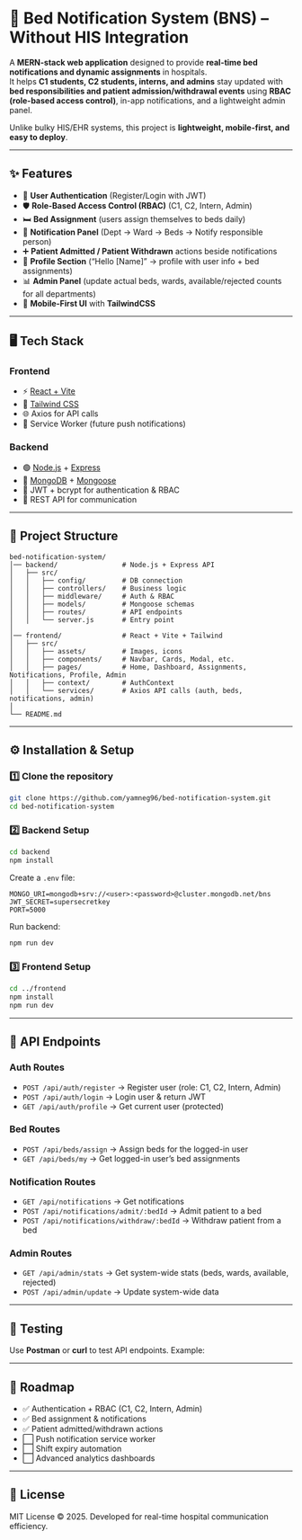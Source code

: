 # 🏥 Bed Notification System (BNS) – Without HIS Integration

A **MERN-stack web application** designed to provide **real-time bed notifications and dynamic assignments** in hospitals.  
It helps **C1 students, C2 students, interns, and admins** stay updated with **bed responsibilities and patient admission/withdrawal events** using **RBAC (role-based access control)**, in-app notifications, and a lightweight admin panel.  

Unlike bulky HIS/EHR systems, this project is **lightweight, mobile-first, and easy to deploy**.

---

## ✨ Features
- 🔑 **User Authentication** (Register/Login with JWT)  
- 🛡 **Role-Based Access Control (RBAC)** (C1, C2, Intern, Admin)  
- 🛏 **Bed Assignment** (users assign themselves to beds daily)  
- 🔔 **Notification Panel** (Dept → Ward → Beds → Notify responsible person)  
- ➕ **Patient Admitted / Patient Withdrawn** actions beside notifications  
- 👤 **Profile Section** (“Hello [Name]” → profile with user info + bed assignments)  
- 📊 **Admin Panel** (update actual beds, wards, available/rejected counts for all departments)  
- 📱 **Mobile-First UI** with **TailwindCSS**  

---

## 🖥 Tech Stack
### Frontend
- ⚡ [React + Vite](https://vitejs.dev/)  
- 🎨 [Tailwind CSS](https://tailwindcss.com/)  
- 🌐 Axios for API calls  
- 🔔 Service Worker (future push notifications)  

### Backend
- 🟢 [Node.js](https://nodejs.org/) + [Express](https://expressjs.com/)  
- 🍃 [MongoDB](https://www.mongodb.com/) + [Mongoose](https://mongoosejs.com/)  
- 🔑 JWT + bcrypt for authentication & RBAC  
- 📡 REST API for communication  

---

## 📂 Project Structure
```plaintext
bed-notification-system/
│── backend/                # Node.js + Express API
│   ├── src/
│   │   ├── config/         # DB connection
│   │   ├── controllers/    # Business logic
│   │   ├── middleware/     # Auth & RBAC
│   │   ├── models/         # Mongoose schemas
│   │   ├── routes/         # API endpoints
│   │   └── server.js       # Entry point
│
│── frontend/               # React + Vite + Tailwind
│   ├── src/
│   │   ├── assets/         # Images, icons
│   │   ├── components/     # Navbar, Cards, Modal, etc.
│   │   ├── pages/          # Home, Dashboard, Assignments, Notifications, Profile, Admin
│   │   ├── context/        # AuthContext
│   │   └── services/       # Axios API calls (auth, beds, notifications, admin)
│
└── README.md
````

---

## ⚙️ Installation & Setup

### 1️⃣ Clone the repository

```bash
git clone https://github.com/yamneg96/bed-notification-system.git
cd bed-notification-system
```

### 2️⃣ Backend Setup

```bash
cd backend
npm install
```

Create a `.env` file:

```env
MONGO_URI=mongodb+srv://<user>:<password>@cluster.mongodb.net/bns
JWT_SECRET=supersecretkey
PORT=5000
```

Run backend:

```bash
npm run dev
```

### 3️⃣ Frontend Setup

```bash
cd ../frontend
npm install
npm run dev
```

---

## 🚀 API Endpoints

### Auth Routes

* `POST /api/auth/register` → Register user (role: C1, C2, Intern, Admin)
* `POST /api/auth/login` → Login user & return JWT
* `GET /api/auth/profile` → Get current user (protected)

### Bed Routes

* `POST /api/beds/assign` → Assign beds for the logged-in user
* `GET /api/beds/my` → Get logged-in user’s bed assignments

### Notification Routes

* `GET /api/notifications` → Get notifications
* `POST /api/notifications/admit/:bedId` → Admit patient to a bed
* `POST /api/notifications/withdraw/:bedId` → Withdraw patient from a bed

### Admin Routes

* `GET /api/admin/stats` → Get system-wide stats (beds, wards, available, rejected)
* `POST /api/admin/update` → Update system-wide data

---

## 🧪 Testing

Use **Postman** or **curl** to test API endpoints. Example:

---

## 📌 Roadmap

* ✅ Authentication + RBAC (C1, C2, Intern, Admin)
* ✅ Bed assignment & notifications
* ✅ Patient admitted/withdrawn actions
* ⬜ Push notification service worker
* ⬜ Shift expiry automation
* ⬜ Advanced analytics dashboards

---

## 📜 License

MIT License © 2025.
Developed for real-time hospital communication efficiency.
